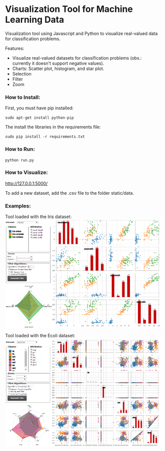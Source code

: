 # Visualization Tool for Machine Learning Data

Visualization tool using Javascript and Python to visualize real-valued data for classification problems.

Features:
- Visualize real-valued datasets for classification problems (obs.: currently it doesn't support negative values).
- Charts: Scatter plot, histogram, and star plot.
- Selection
- Filter
- Zoom 

### How to Install:

First, you must have pip installed:
```
sudo apt-get install python-pip
```

The install the libraries in the requirements file:
```
sudo pip install -r requirements.txt
```

### How to Run:
```
python run.py
```
### How to Visualize:
http://127.0.0.1:5000/

To add a new dataset, add the .csv file to the folder static/data.

### Examples:

Tool loaded with the Iris dataset:
![alt tag](https://github.com/jpbonson/VisualizationToolForMLData/blob/master/docs/latex/images/overview2.png)

Tool loaded with the Ecoli dataset:
![alt tag](https://github.com/jpbonson/VisualizationToolForMLData/blob/master/docs/latex/images/overview.png)
